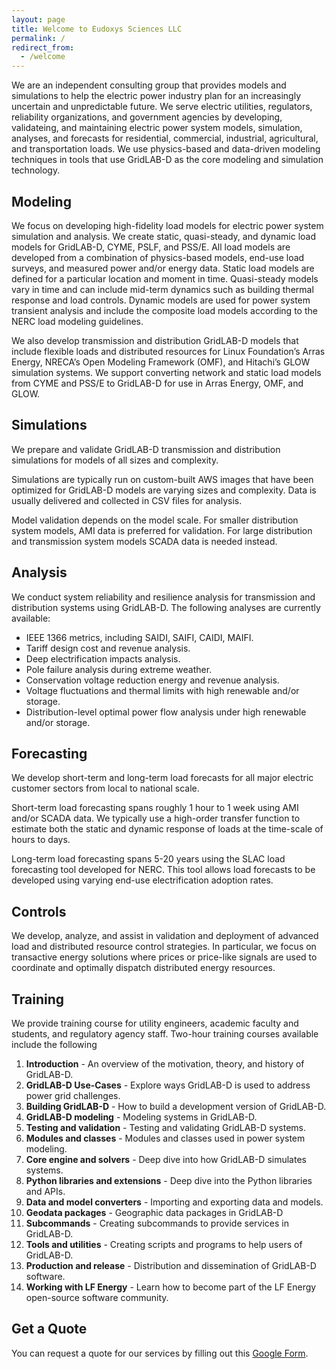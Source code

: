 ```yaml
---
layout: page
title: Welcome to Eudoxys Sciences LLC
permalink: /
redirect_from:
  - /welcome
---
```


We are an independent consulting group that provides models and simulations to help the electric power industry plan for an increasingly uncertain and unpredictable future. We serve electric utilities, regulators, reliability organizations, and government agencies by developing, validateing, and maintaining electric power system models, simulation, analyses, and forecasts for residential, commercial, industrial, agricultural, and transportation loads. We use physics-based and data-driven modeling techniques in tools that use GridLAB-D as the core modeling and simulation technology. 

## Modeling

We focus on developing high-fidelity load models for electric power system simulation and analysis. We create static, quasi-steady, and dynamic load models for GridLAB-D, CYME, PSLF, and PSS/E. All load models are developed from a combination of physics-based models, end-use load surveys, and measured power and/or energy data. Static load models are defined for a particular location and moment in time. Quasi-steady models vary in time and can include mid-term dynamics such as building thermal response and load controls. Dynamic models are used for power system transient analysis and include the composite load models according to the NERC load modeling guidelines.

We also develop transmission and distribution GridLAB-D models that include flexible loads and distributed resources for Linux Foundation’s Arras Energy, NRECA’s Open Modeling Framework (OMF), and Hitachi’s GLOW simulation systems. We support converting network and static load models from CYME and PSS/E to GridLAB-D for use in Arras Energy, OMF, and GLOW.

## Simulations

We prepare and validate GridLAB-D transmission and distribution simulations for models of all sizes and complexity. 

Simulations are typically run on custom-built AWS images that have been optimized for GridLAB-D models are varying sizes and complexity. Data is usually delivered and collected in CSV files for analysis.

Model validation depends on the model scale. For smaller distribution system models, AMI data is preferred for validation. For large distribution and transmission system models SCADA data is needed instead.

## Analysis

We conduct system reliability and resilience analysis for transmission and distribution systems using GridLAB-D. The following analyses are currently available:

* IEEE 1366 metrics, including SAIDI, SAIFI, CAIDI, MAIFI.
* Tariff design cost and revenue analysis.
* Deep electrification impacts analysis.
* Pole failure analysis during extreme weather.
* Conservation voltage reduction energy and revenue analysis.
* Voltage fluctuations and thermal limits with high renewable and/or storage.
* Distribution-level optimal power flow analysis under high renewable and/or storage.

## Forecasting

We develop short-term and long-term load forecasts for all major electric customer sectors from local to national scale.

Short-term load forecasting spans roughly 1 hour to 1 week using AMI and/or SCADA data. We typically use a high-order transfer function to estimate both the static and dynamic response of loads at the time-scale of hours to days.

Long-term load forecasting spans 5-20 years using the SLAC load forecasting tool developed for NERC. This tool allows load forecasts to be developed using varying end-use electrification adoption rates.

## Controls

We develop, analyze, and assist in validation and deployment of advanced load and distributed resource control strategies. In particular, we focus on transactive energy solutions where prices or price-like signals are used to coordinate and optimally dispatch distributed energy resources.

## Training

We provide training course for utility engineers, academic faculty and students, and regulatory agency staff. Two-hour training courses available include the following

1. **Introduction** - An overview of the motivation, theory, and history of GridLAB-D.
1. **GridLAB-D Use-Cases** - Explore ways GridLAB-D is used to address power grid challenges.
1. **Building GridLAB-D** - How to build a development version of GridLAB-D.
1. **GridLAB-D modeling** - Modeling systems in GridLAB-D.
1. **Testing and validation** - Testing and validating GridLAB-D systems.
1. **Modules and classes** - Modules and classes used in power system modeling.
1. **Core engine and solvers** - Deep dive into how GridLAB-D simulates systems.
1. **Python libraries and extensions** - Deep dive into the Python libraries and APIs.
1. **Data and model converters** - Importing and exporting data and models.
1. **Geodata packages** - Geographic data packages in GridLAB-D
1. **Subcommands** - Creating subcommands to provide services in GridLAB-D.
1. **Tools and utilities** - Creating scripts and programs to help users of GridLAB-D.
1. **Production and release** - Distribution and dissemination of GridLAB-D software.
1. **Working with LF Energy** - Learn how to become part of the LF Energy open-source software community.

## Get a Quote

You can request a quote for our services by filling out this [Google Form](https://docs.google.com/forms/d/e/1FAIpQLSfFTSw6FNu5hPFrv3ZSZTXRx0zniyAALJIRvbfamTEo_cjPHw/viewform).

